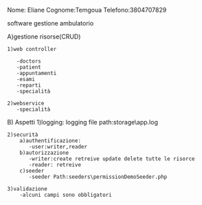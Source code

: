 Nome: Eliane Cognome:Temgoua Telefono:3804707829

software 
gestione ambulatorio

A)gestione risorse(CRUD)

    1)web controller

       -doctors
       -patient
       -appuntamenti
       -esami
       -reparti
       -specialità
  
    2)webservice
       -specialità

B) Aspetti
    1)logging:
       logging file path:storage\app.log

    2)securità
        a)authentificazione:
           -user:writer,reader
        b)autorizzazione
           -writer:create retreive update delete tutte le risorce
           -reader: retreive
        c)seeder
           -seeder Path:seeders\permissionDemoSeeder.php

    3)validazione
        -alcuni campi sono obbligatori





